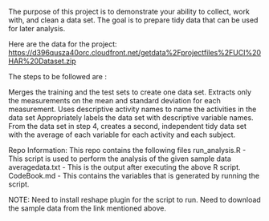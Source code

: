 The purpose of this project is to demonstrate your ability to collect, work with, and clean a data set. The goal is to prepare tidy data that can be used for later analysis.

Here are the data for the project: https://d396qusza40orc.cloudfront.net/getdata%2Fprojectfiles%2FUCI%20HAR%20Dataset.zip

The steps to be followed are :

Merges the training and the test sets to create one data set.
Extracts only the measurements on the mean and standard deviation for each measurement.
Uses descriptive activity names to name the activities in the data set
Appropriately labels the data set with descriptive variable names.
From the data set in step 4, creates a second, independent tidy data set with the average of each variable for each activity and each subject.


Repo Information:
This repo contains the following files
run_analysis.R - This script is used to perform the analysis of the given sample data
averagedata.txt - This is the output after executing the above R script.
CodeBook.md - This contains the variables that is generated by running the script.


NOTE:
Need to install reshape plugin for the script to run.
Need to download the sample data from the link mentioned above.
